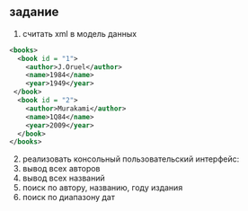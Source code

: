 ## задание

1. считать xml в модель данных

```xml
<books>
  <book id = "1">
    <author>J.Oruel</author>
    <name>1984</name>
    <year>1949</year>
 </book>
  <book id = "2">
    <author>Murakami</author>
    <name>1Q84</name>
    <year>2009</year>
  </book>
</books>
```
2. реализовать консольный пользовательский интерфейс:
  1. вывод всех авторов
  2. вывод всех названий
  3. поиск по автору, названию, году издания
  4. поиск по диапазону дат
